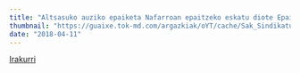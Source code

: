 ```yaml
---
title: "Altsasuko auziko epaiketa Nafarroan epaitzeko eskatu diote Epaitegi Dekanoari"
thumbnail: "https://guaixe.tok-md.com/argazkiak/oYT/cache/Sak_Sindikatuak_Irun%CC%83eko_auzitegian_Alts_auzia_Naf_epaitzeko_eskatuz_content.jpg"
date: "2018-04-11"
--- 
```

[Irakurri](https://guaixe.eus/altsasu/1523454949362-altsasuko-auziko-epaiketa-nafarroan-epaitzeko-eskatu-diote-epaitegi-dekanoari)
